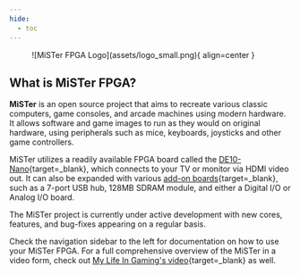 ```yaml
---
hide:
  - toc
---
```


<figure markdown>
  ![MiSTer FPGA Logo](assets/logo_small.png){ align=center }
</figure>
  
## What is MiSTer FPGA?

**MiSTer** is an open source project that aims to recreate various classic computers, game consoles, and arcade machines using modern hardware. It allows software and game images to run as they would on original hardware, using peripherals such as mice, keyboards, joysticks and other game controllers.

MiSTer utilizes a readily available FPGA board called the [DE10-Nano](http://de10-nano.terasic.com){target=_blank}, which connects to your TV or monitor via HDMI video out. It can also be expanded with various [add-on boards](basics/addons.md){target=_blank}, such as a 7-port USB hub, 128MB SDRAM module, and either a Digital I/O or Analog I/O board.

The MiSTer project is currently under active development with new cores, features, and bug-fixes appearing on a regular basis.

Check the navigation sidebar to the left for documentation on how to use your MiSTer FPGA. For a full comprehensive overview of the MiSTer in a video form, check out [My Life In Gaming's video](https://www.youtube.com/watch?v=rhT6YYRH1EI){target=_blank} as well.
